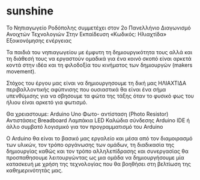 # sunshine
Το Νηπιαγωγείο Ροδόπολης συμμετέχει στον 2ο Πανελλήνιο Διαγωνισμό Ανοιχτών Τεχνολογιών Στην Εκπαίδευση
«Κωδικός: Ηλιαχτίδα» Εξοικονόμησης ενέργειας

Τα παιδιά του νηπιαγωγείου με έμφυτη τη δημιουργικότητα τους αλλά και τη διάθεσή τους να εργαστούν ομαδικά για ένα κοινό σκοπό είναι αρκετά κοντά στην ιδέα και τη φιλοδοξία του κινήματος των δημιουργών (makers movement).

Στόχος του έργου μας είναι να δημιουργησουμε τη δική μας ΗΛΙΑΧΤΙΔΑ περιβαλλοντικής αφύπνισης που ουσιαστικά θα είναι ένα σήμα υπενθύμισης για να σβησουμε τα φώτα της τάξης όταν το φυσικό φως του ήλιου είναι αρκετό για φωτισμό.

Θα χρειαστουμε:
Arduino Uno
Φωτο- αντίσταση (Photo Resistor) 
Αντιστάσεις
Breadboard
Λαμπάκια LED
Καλώδια σύνδεσης
Arduino IDE ή άλλο συμβατό λογισμικό για τον προγραμματισμό του Arduino

Ο Arduino θα είναι το βασικό μας εργαλείο και μέσα από τον διαμοιρασμό των υλικών, τον τρόπο οργάνωσης των ομάδων, τη διαδικασία της δημιουργίας καθώς και τον τρόπο αλληλεπίδρασης και συνεργασίας θα προσπαθησουμε λειτουργώντας ως μια ομάδα να δημιουργήσουμε μία κατασκευή με χρήση της τεχνολογίας που θα βοηθήσει στη βελτίωση της καθημερινότητάς μας. 
